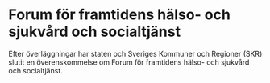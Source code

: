 # Forum för framtidens hälso- och sjukvård och socialtjänst

Efter överläggningar har staten och Sveriges Kommuner och Regioner (SKR) slutit en överenskommelse om Forum för framtidens hälso- och sjukvård och socialtjänst.
